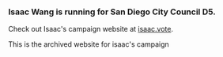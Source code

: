 ### Isaac Wang is running for San Diego City Council D5.

Check out Isaac's campaign website at [isaac.vote](https://www.isaac.vote).

This is the archived website for isaac's campaign
